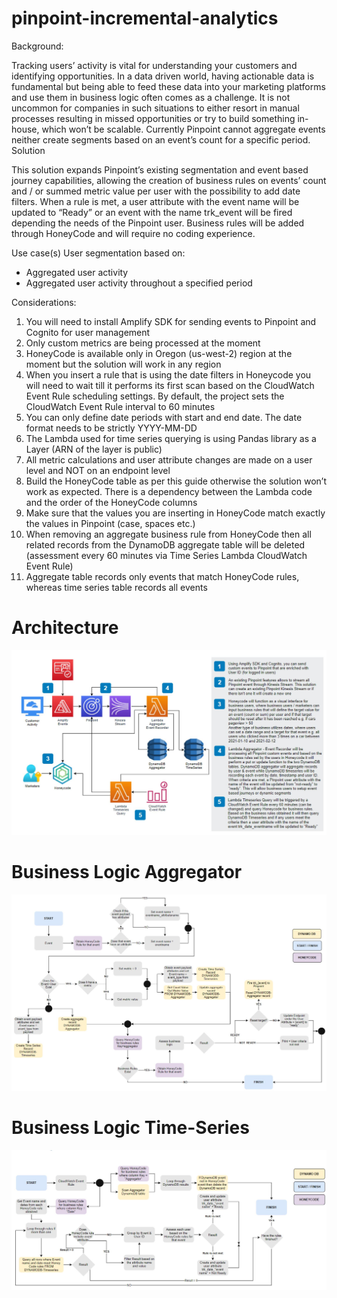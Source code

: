 # pinpoint-incremental-analytics

Background:

Tracking users’ activity is vital for understanding your customers and identifying opportunities. In a data driven world, having actionable data is fundamental but being able to feed these data into your marketing platforms and use them in business logic often comes as a challenge. It is not uncommon for companies in such situations to either resort in manual processes resulting in missed opportunities or try to build something in-house, which won’t be scalable. Currently Pinpoint cannot aggregate events neither create segments based on an event’s count for a specific period.
Solution 

This solution expands Pinpoint’s existing segmentation and event based journey capabilities, allowing the creation of business rules on events’ count and / or summed metric value per user with the possibility to add date filters. When a rule is met, a user attribute with the event name will be updated to “Ready” or an event with the name trk_event will be fired depending the needs of the Pinpoint user. Business rules will be added through HoneyCode and will require no coding experience. 

Use case(s) 
User segmentation based on:
- Aggregated user activity
- Aggregated user activity throughout a specified period

Considerations:
1)	You will need to install Amplify SDK for sending events to Pinpoint and Cognito for user management
2)	Only custom metrics are being processed at the moment
3)	HoneyCode is available only in Oregon (us-west-2) region at the moment but the solution will work in any region
4)	When you insert a rule that is using the date filters in Honeycode you will need to wait till it performs its first scan based on the CloudWatch Event Rule scheduling settings. By default, the project sets the CloudWatch Event Rule interval to 60 minutes
5)	You can only define date periods with start and end date. The date format needs to be strictly YYYY-MM-DD
6)	The Lambda used for time series querying is using Pandas library as a Layer (ARN of the layer is public)
7)	All metric calculations and user attribute changes are made on a user level and NOT on an endpoint level
8)	Build the HoneyCode table as per this guide otherwise the solution won’t work as expected. There is a dependency between the Lambda code and the order of the HoneyCode columns
9)	Make sure that the values you are inserting in HoneyCode match exactly the values in Pinpoint (case, spaces etc.)
10)	When removing an aggregate business rule from HoneyCode then all related records from the DynamoDB aggregate table will be deleted (assessment every 60 minutes via Time Series Lambda CloudWatch Event Rule)
11)	Aggregate table records only events that match HoneyCode rules, whereas time series table records all events

# Architecture
![alt text](https://github.com/Pioank/pinpoint-incremental-analytics/blob/main/Images/Architecture.JPG)

# Business Logic Aggregator
![alt text](https://github.com/Pioank/pinpoint-incremental-analytics/blob/main/Images/BusinessLogicAggregator.JPG)

# Business Logic Time-Series
![alt_text](https://github.com/Pioank/pinpoint-incremental-analytics/blob/main/Images/BusinessLogicTimeSeries.JPG)
